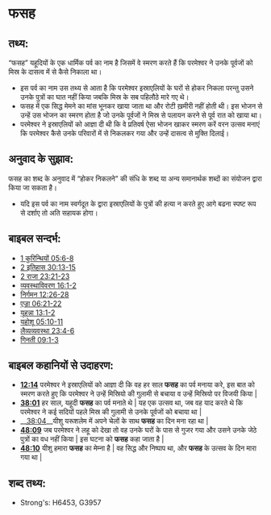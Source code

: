 # फसह #

## तथ्य: ##

“फसह” यहूदियों के एक धार्मिक पर्व का नाम है जिसमें वे स्मरण करते हैं कि परमेश्वर ने उनके पूर्वजों को मिस्र के दासत्व में से कैसे निकाला था।

* इस पर्व का नाम उस तथ्य से आता है कि परमेश्वर इस्राएलियों के घरों से होकर निकला परन्तु उसने उनके पुत्रों का घात नहीं किया जबकि मिस्र के सब पहिलौठे मारे गए थे।
* फसह में एक सिद्ध मेमने का मांस भूनकर खाया जाता था और रोटी ख़मीरी नहीं होती थी। इस भोजन से उन्हें उस भोजन का स्मरण होता है जो उनके पूर्वजों ने मिस्र से पलायन करने से पूर्व रात को खाया था।
* परमेश्वर ने इस्राएलियों को आज्ञा दी थी कि वे प्रतिवर्ष ऐसा भोजन खाकर स्मरण करें वरन उत्सव मनाएं कि परमेश्वर कैसे उनके परिवारों में से निकलकर गया और उन्हें दासत्व से मुक्ति दिलाई।

## अनुवाद के सुझाव: ##

फसह का शब्द के अनुवाद में “होकर निकलने” की संधि के शब्द या अन्य समानार्थक शब्दों का संयोजन द्वारा किया जा सकता है।
* यदि इस पर्व का नाम स्वर्गदूत के द्वारा इस्राएलियों के पुत्रों की हत्या न करते हुए आगे बढना स्पष्ट रूप से दर्शाए तो अति सहायक होगा।

## बाइबल सन्दर्भ: ##

* [1 कुरिन्थियों 05:6-8](rc://en/tn/help/1co/05/06)
* [2 इतिहास 30:13-15](rc://en/tn/help/2ch/30/13)
* [2 राजा 23:21-23](rc://en/tn/help/2ki/23/21)
* [व्यवस्थाविवरण 16:1-2](rc://en/tn/help/deu/16/01)
* [निर्गमन 12:26-28](rc://en/tn/help/exo/12/26)
* [एज्रा 06:21-22](rc://en/tn/help/ezr/06/21)
* [यूहन्ना 13:1-2](rc://en/tn/help/jhn/13/01)
* [यहोशू 05:10-11](rc://en/tn/help/jos/05/10)
* [लैव्यव्यवस्था 23:4-6](rc://en/tn/help/lev/23/04)
* [गिनती 09:1-3](rc://en/tn/help/num/09/01)

## बाइबल कहानियों से उदाहरण: ##

* __[12:14](rc://en/tn/help/obs/12/14)__ परमेश्वर ने इस्राएलियों को आज्ञा दी कि वह हर साल __फसह__ का पर्व मनाया करे, इस बात को स्मरण करते हुए कि परमेश्वर ने उन्हें मिस्रियो की गुलामी से बचाया व उन्हें मिस्रियो पर विजयी किया |
* __[38:01](rc://en/tn/help/obs/38/01)__ हर साल, यहूदी __फसह__ का पर्व मनाते थे | यह एक उत्सव था, जब वह याद करते थे कि परमेश्वर ने कई सदियों पहले मिस्र की गुलामी से उनके पूर्वजों को बचाया था |
* __[38:04](rc://en/tn/help/obs/38/04)__यीशु यरूशलेम में अपने चेलों के साथ __फसह__ का दिन मना रहा था |
* __[48:09](rc://en/tn/help/obs/48/09)__ जब परमेश्वर ने लहू को देखा तो वह उनके घरों के पास से गुजर गया और उसने उनके जेठे पुत्रों का वध नहीं किया | इस घटना को __फसह__ कहा जाता है |
* __[48:10](rc://en/tn/help/obs/48/10)__ यीशु हमारा __फसह__ का मेम्ना है | वह सिद्ध और निष्पाप था, और __फसह__ के उत्सव के दिन मारा गया था |

## शब्द तथ्य: ##

* Strong's: H6453, G3957
